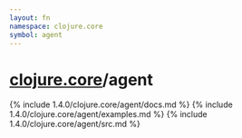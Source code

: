 ```yaml
---
layout: fn
namespace: clojure.core
symbol: agent
---
```


# [clojure.core](../)/agent

{% include 1.4.0/clojure.core/agent/docs.md %}
{% include 1.4.0/clojure.core/agent/examples.md %}
{% include 1.4.0/clojure.core/agent/src.md %}

